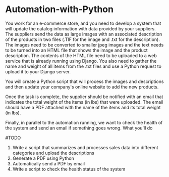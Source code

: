 # Automation-with-Python

You work for an e-commerce store, and you need to develop a system that will update the catalog information with data provided by your suppliers. The suppliers send the data as large images with an associated description of the products in two files (.TIF for the image and .txt for the description). The images need to be converted to smaller jpeg images and the text needs to be turned into an HTML file that shows the image and the product description. The contents of the HTML file need to be uploaded to a web service that is already running using Django. You also need to gather the name and weight of all items from the .txt files and use a Python request to upload it to your Django server.

You will create a Python script that will process the images and descriptions and then update your company's online website to add the new products.

Once the task is complete, the supplier should be notified with an email that indicates the total weight of the items (in lbs) that were uploaded. The email should have a PDF attached with the name of the items and its total weight (in lbs).

Finally, in parallel to the automation running, we want to check the health of the system and send an email if something goes wrong.
What you'll do

#TODO    
1) Write a script that summarizes and processes sales data into different categories and upload the descriptions 
2) Generate a PDF using Python
3) Automatically send a PDF by email
5) Write a script to check the health status of the system
